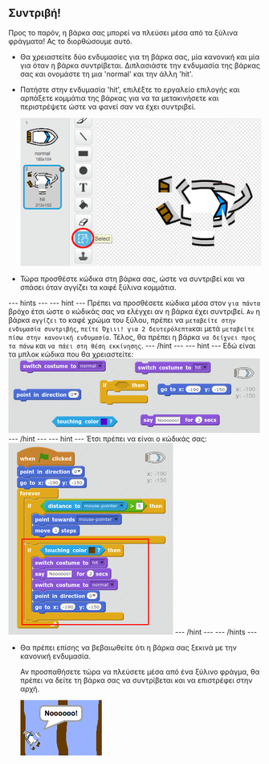 ## Συντριβή!

Προς το παρόν, η βάρκα σας μπορεί να πλεύσει μέσα από τα ξύλινα φράγματα! Ας το διορθώσουμε αυτό.

+ Θα χρειαστείτε δύο ενδυμασίες για τη βάρκα σας, μία κανονική και μία για όταν η βάρκα συντρίβεται. Διπλασιάστε την ενδυμασία της βάρκας σας και ονομάστε τη μια 'normal' και την άλλη 'hit'.

+ Πατήστε στην ενδυμασία 'hit', επιλέξτε το εργαλείο επιλογής και αρπάξετε κομμάτια της βάρκας για να τα μετακινήσετε και περιστρέψετε ώστε να φανεί σαν να έχει συντριβεί.
    
    ![στιγμιότυπο](images/boat-hit-costume.png)

+ Τώρα προσθέστε κώδικα στη βάρκα σας, ώστε να συντριβεί και να σπάσει όταν αγγίζει τα καφέ ξύλινα κομμάτια.

\--- hints \--- \--- hint \--- Πρέπει να προσθέσετε κώδικα μέσα στον `για πάντα` βρόχο έτσι ώστε ο κώδικάς σας να ελέγχει αν η βάρκα έχει συντριβεί. `Αν` η βάρκα `αγγίζει` το καφέ χρώμα του ξύλου, πρέπει να `μεταβείτε στην ενδυμασία συντριβής`, `πείτε Όχιιι! για 2 δευτερόλεπτα`και μετά `μεταβείτε πίσω στην κανονική ενδυμασία`. Τέλος, θα πρέπει η βάρκα `να δείχνει προς τα πάνω` και `να πάει στη θέση εκκίνησης`. \--- /hint \--- \--- hint \--- Εδώ είναι τα μπλοκ κώδικα που θα χρειαστείτε: ![screenshot](images/boat-hit-blocks.png) \--- /hint \--- \--- hint \--- Έτσι πρέπει να είναι ο κώδικάς σας: ![screenshot](images/boat-hit-code.png) \--- /hint \--- \--- /hints \---

+ Θα πρέπει επίσης να βεβαιωθείτε ότι η βάρκα σας ξεκινά με την κανονική ενδυμασία.
    
    Αν προσπαθήσετε τώρα να πλεύσετε μέσα από ένα ξύλινο φράγμα, θα πρέπει να δείτε τη βάρκα σας να συντρίβεται και να επιστρέφει στην αρχή.
    
    ![στιγμιότυπο](images/boat-crash.png)